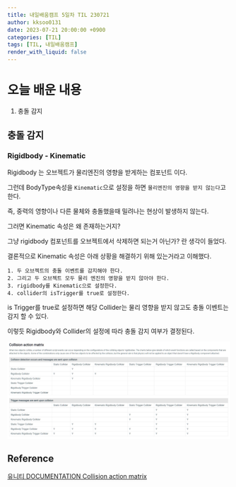 ```yaml
---
title: 내일배움캠프 5일차 TIL 230721
author: kksoo0131
date: 2023-07-21 20:00:00 +0900
categories: [TIL]
tags: [TIL, 내일배움캠프]
render_with_liquid: false
---
```

# 오늘 배운 내용
1. 충돌 감지

## 충돌 감지

### Rigidbody - Kinematic
Rigidbody 는 오브젝트가 물리엔진의 영향을 받게하는 컴포넌트 이다.

그런데 BodyType속성을 `Kinematic`으로 설정을 하면 `물리엔진의 영향을 받지 않는다`고 한다.

즉, 중력의 영향이나 다른 물체와 충돌했을때 밀려나는 현상이 발생하지 않는다.

그러면 Kinematic 속성은 왜 존재하는거지? 

그냥 rigidbody 컴포넌트를 오브젝트에서 삭제하면 되는거 아닌가? 란 생각이 들었다.

결론적으로 Kinematic 속성은 아래 상황을 해결하기 위해 있는거라고 이해했다.

    1. 두 오브젝트의 충돌 이벤트를 감지해야 한다.
    2. 그리고 두 오브젝트 모두 물리 엔진의 영향을 받지 않아야 한다.
    3. rigidbody를 Kinematic으로 설정한다.
    4. collider의 isTrigger를 true로 설정한다. 
   
is Trigger를 true로 설정하면 해당 Collider는 물리 영향을 받지 않고도 충돌 이벤트는 감지 할 수 있다.

이렇듯 Rigidbody와 Collider의 설정에 따라 충돌 감지 여부가 결정된다.

![유니티 DOCUMENTATION Collision action matrix](/assets/img/post/2023-07-21-TIL-5-1.png)

## Reference
[유니티 DOCUMENTATION Collision action matrix](https://docs.unity3d.com/2018.4/Documentation/Manual/CollidersOverview.html)